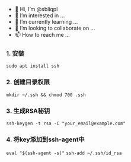 - 👋 Hi, I’m @sbliqpl
- 👀 I’m interested in ...
- 🌱 I’m currently learning ...
- 💞️ I’m looking to collaborate on ...
- 📫 How to reach me ...

<!---
sbliqpl/sbliqpl is a ✨ special ✨ repository because its `README.md` (this file) appears on your GitHub profile.
You can click the Preview link to take a look at your changes.
--->
### 1.  安装

`sudo apt install ssh`

### 2.  创建目录权限

`mkdir ~/.ssh && chmod 700 .ssh`

### 3. 生成RSA秘钥

`ssh-keygen -t rsa -C "your_email@example.com"`

### 4. 将key添加到ssh-agent中

`eval "$(ssh-agent -s)"`
`ssh-add ~/.ssh/id_rsa`

